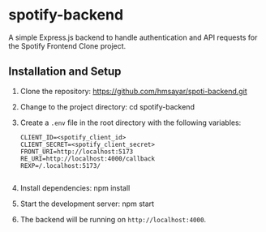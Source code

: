 # spotify-backend

A simple Express.js backend to handle authentication and API requests for the Spotify Frontend Clone project.

## Installation and Setup

1. Clone the repository: https://github.com/hmsayar/spoti-backend.git

2. Change to the project directory: cd spotify-backend

3. Create a `.env` file in the root directory with the following variables:

   ```plaintext
   CLIENT_ID=<spotify_client_id>
   CLIENT_SECRET=<spotify_client_secret>
   FRONT_URI=http://localhost:5173
   RE_URI=http://localhost:4000/callback
   REXP=/.localhost:5173/


4. Install dependencies: npm install

5. Start the development server: npm start

6. The backend will be running on `http://localhost:4000`.



